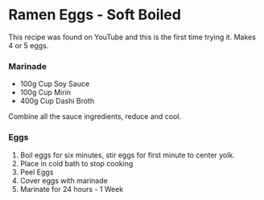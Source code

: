 # Ramen Eggs - Soft Boiled

This recipe was found on YouTube and this is the first time trying it. Makes 4 or 5 eggs.

### Marinade ###

 - 100g Cup Soy Sauce
 - 100g Cup Mirin 
 - 400g Cup Dashi Broth

Combine all the sauce ingredients, reduce and cool.

### Eggs ###

 1. Boil eggs for six minutes, stir eggs for first minute to center yolk.
 2. Place in cold bath to stop cooking
 3. Peel Eggs
 4. Cover eggs with marinade
 5. Marinate for 24 hours - 1 Week


